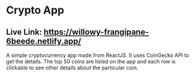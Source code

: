 # Crypto App

## Live Link: https://willowy-frangipane-6beede.netlify.app/

A simple cryptocurrency app made from ReactJS. It uses CoinGecko API to get the details. The top 50 coins are listed on the app and each row is clickable to see other details about the particular coin.
